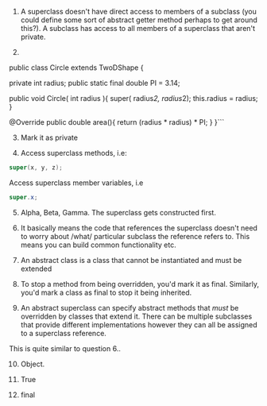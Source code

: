 1. A superclass doesn't have direct access to members of a subclass (you could define some sort of abstract getter method perhaps to get around this?).
A subclass has access to all members of a superclass that aren't private.

2. ```java
public class Circle extends TwoDShape {

  private int radius;
  public static final double PI = 3.14;

  public void Circle( int radius ){
     super( radius*2, radius*2);
     this.radius = radius;
  }
  
  @Override
  public double area(){
    return (radius * radius) * PI;
  }
}```

3. Mark it as private

4. Access superclass methods, i.e:
```java
super(x, y, z);
```

Access superclass member variables, i.e
```java
super.x;
```

5. Alpha, Beta, Gamma. The superclass gets constructed first.

6. It basically means the code that references the superclass doesn't need to worry about /what/ particular subclass the reference refers to. 
This means you can build common functionality etc. 

7. An abstract class is a class that cannot be instantiated and must be extended

8. To stop a method from being overridden, you'd mark it as final. Similarly, you'd mark a class as final to stop it being inherited.

9. An abstract superclass can specify abstract methods that *must* be overridden by classes that extend it. 
There can be multiple subclasses that provide different implementations however they can all be assigned to a superclass reference.

This is quite similar to question 6..

10. Object.

11. True

12. final